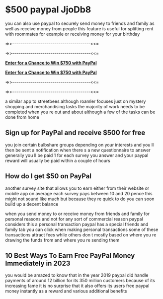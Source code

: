 # $500 paypal JjoDb8
you can also use paypal to securely send money to friends and family as well as receive money from people this feature is useful for splitting rent with roommates for example or receiving money for your birthday


=>>---------------------------------------<<=

=>>---------------------------------------<<=


**[Enter for a Chance to Win $750 with PayPal](https://static.monactive.net/paypal)**

**[Enter for a Chance to Win $750 with PayPal](https://static.monactive.net/paypal)**

=>>---------------------------------------<<=

=>>---------------------------------------<<=


a similar app to streetbees although roamler focuses just on mystery shopping and merchandising tasks the majority of work needs to be completed when you re out and about although a few of the tasks can be done from home

## Sign up for PayPal and receive $500 for free

you join certain bulbshare groups depending on your interests and you ll then be sent a notification when there s a new questionnaire to answer generally you ll be paid 1 for each survey you answer and your paypal reward will usually be paid within a couple of hours

## How do I get $50 on PayPal

another survey site that allows you to earn either from their website or mobile app on average each survey pays between 10 and 20 pence this might not sound like much but because they re quick to do you can soon build up a decent balance


when you send money to or receive money from friends and family for personal reasons and not for any sort of commercial reason paypal considers this a personal transaction paypal has a special friends and family tab you can click when making personal transactions some of these transactions attract fees while others don t mostly based on where you re drawing the funds from and where you re sending them


## 10 Best Ways To Earn Free PayPal Money Immediately in 2023

you would be amazed to know that in the year 2019 paypal did handle payments of around 12 billion for its 350 million customers because of its increasing fame it is no surprise that it also offers its users free paypal money instantly as a reward and various additional benefits

